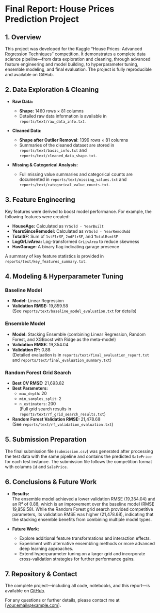 # Final Report: House Prices Prediction Project

## 1. Overview

This project was developed for the Kaggle “House Prices: Advanced Regression Techniques” competition. It demonstrates a complete data science pipeline—from data exploration and cleaning, through advanced feature engineering and model building, to hyperparameter tuning, ensemble modeling, and final evaluation. The project is fully reproducible and available on GitHub.

## 2. Data Exploration & Cleaning

- **Raw Data:**
  - **Shape:** 1460 rows × 81 columns  
  - Detailed raw data information is available in `reports/text/raw_data_info.txt`.

- **Cleaned Data:**
  - **Shape after Outlier Removal:** 1399 rows × 81 columns  
  - Summaries of the cleaned dataset are stored in `reports/text/basic_info.txt` and `reports/text/cleaned_data_shape.txt`.

- **Missing & Categorical Analysis:**  
  - Full missing value summaries and categorical counts are documented in `reports/text/missing_values.txt` and `reports/text/categorical_value_counts.txt`.

## 3. Feature Engineering

Key features were derived to boost model performance. For example, the following features were created:
- **HouseAge:** Calculated as `YrSold - YearBuilt`
- **YearsSinceRemodel:** Calculated as `YrSold - YearRemodAdd`
- **TotalSF:** Sum of `1stFlrSF`, `2ndFlrSF`, and `TotalBsmtSF`
- **LogGrLivArea:** Log-transformed `GrLivArea` to reduce skewness
- **HasGarage:** A binary flag indicating garage presence

A summary of key feature statistics is provided in `reports/text/key_features_summary.txt`.

## 4. Modeling & Hyperparameter Tuning

### Baseline Model
- **Model:** Linear Regression  
- **Validation RMSE:** 19,859.58  
  (See `reports/text/baseline_model_evaluation.txt` for details)

### Ensemble Model
- **Model:** Stacking Ensemble (combining Linear Regression, Random Forest, and XGBoost with Ridge as the meta-model)
- **Validation RMSE:** 19,354.04  
- **Validation R²:** 0.88  
  (Detailed evaluation is in `reports/text/final_evaluation_report.txt` and `reports/text/final_evaluation_summary.txt`)

### Random Forest Grid Search
- **Best CV RMSE:** 21,693.82  
- **Best Parameters:**  
  - `max_depth`: 20  
  - `min_samples_split`: 2  
  - `n_estimators`: 200  
  (Full grid search results in `reports/text/rf_grid_search_results.txt`)
- **Random Forest Validation RMSE:** 21,478.68  
  (See `reports/text/rf_validation_evaluation.txt`)

## 5. Submission Preparation

The final submission file (`submission.csv`) was generated after processing the test data with the same pipeline and contains the predicted `SalePrice` for each test instance. The submission file follows the competition format with columns `Id` and `SalePrice`.

## 6. Conclusions & Future Work

- **Results:**  
  The ensemble model achieved a lower validation RMSE (19,354.04) and an R² of 0.88, which is an improvement over the baseline model (RMSE 19,859.58). While the Random Forest grid search provided competitive parameters, its validation RMSE was higher (21,478.68), indicating that the stacking ensemble benefits from combining multiple model types.

- **Future Work:**  
  - Explore additional feature transformations and interaction effects.  
  - Experiment with alternative ensembling methods or more advanced deep learning approaches.  
  - Extend hyperparameter tuning on a larger grid and incorporate cross-validation strategies for further performance gains.

## 7. Repository & Contact

The complete project—including all code, notebooks, and this report—is available on [GitHub](https://github.com/YourUsername/house-prices-project).

For any questions or further details, please contact me at [your.email@example.com].
